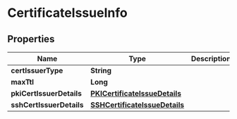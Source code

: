 

# CertificateIssueInfo


## Properties

Name | Type | Description | Notes
------------ | ------------- | ------------- | -------------
**certIssuerType** | **String** |  |  [optional]
**maxTtl** | **Long** |  |  [optional]
**pkiCertIssuerDetails** | [**PKICertificateIssueDetails**](PKICertificateIssueDetails.md) |  |  [optional]
**sshCertIssuerDetails** | [**SSHCertificateIssueDetails**](SSHCertificateIssueDetails.md) |  |  [optional]



